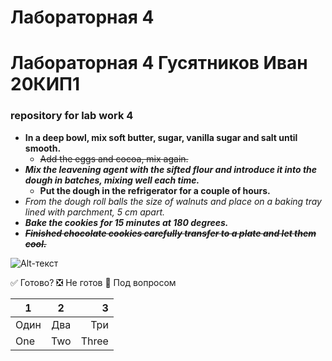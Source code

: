 # Лабораторная 4
# Лабораторная 4 Гусятников Иван 20КИП1
### repository for lab work 4 

-  **In a deep bowl, mix soft butter, sugar, vanilla sugar and salt until smooth.**
    - ~~Add the eggs and cocoa, mix again.~~
- ***Mix the leavening agent with the sifted flour and introduce it into the dough in batches, mixing well each time.***
    - __Put the dough in the refrigerator for a couple of hours.__
- _From the dough roll balls the size of walnuts and place on a baking tray lined with parchment, 5 cm apart._
- ___Bake the cookies for 15 minutes at 180 degrees.___
- ~~*__Finished chocolate cookies carefully transfer to a plate and let them cool.__*~~
       
![Alt-текст](https://cs10.pikabu.ru/post_img/big/2019/11/27/10/1574873982118078973.jpg "Пора мыть жопу")

:white_check_mark: Готово?
:negative_squared_cross_mark: Не готов
:black_square_button: Под вопросом 

| 1 | 2 | 3 |
|----------------|:---------:|----------------:|
| Один | Два | Три |
| One | Two | Three |
